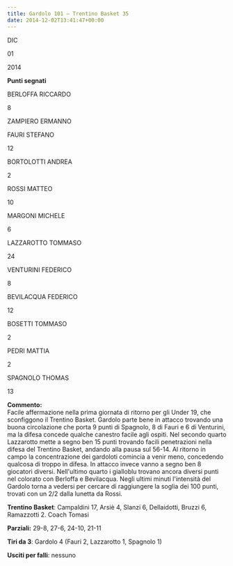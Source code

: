 ```yaml
---
title: Gardolo 101 – Trentino Basket 35
date: 2014-12-02T13:41:47+00:00
---
```

DIC

01

2014

**Punti segnati**

BERLOFFA RICCARDO

8

ZAMPIERO ERMANNO

FAURI STEFANO

12

BORTOLOTTI ANDREA

2

ROSSI MATTEO

10

MARGONI MICHELE

6

LAZZAROTTO TOMMASO

24

VENTURINI FEDERICO

8

BEVILACQUA FEDERICO

12

BOSETTI TOMMASO

2

PEDRI MATTIA

2

SPAGNOLO THOMAS

13

**Commento:**  
Facile affermazione nella prima giornata di ritorno per gli Under 19, che sconfiggono il Trentino Basket. Gardolo parte bene in attacco trovando una buona circolazione che porta 9 punti di Spagnolo, 8 di Fauri e 6 di Venturini, ma la difesa concede qualche canestro facile agli ospiti. Nel secondo quarto Lazzarotto mette a segno ben 15 punti trovando facili penetrazioni nella difesa del Trentino Basket, andando alla pausa sul 56-14. Al ritorno in campo la concentrazione dei gardoloti comincia a venir meno, concedendo qualcosa di troppo in difesa. In attacco invece vanno a segno ben 8 giocatori diversi. Nell'ultimo quarto i gialloblu trovano ancora diversi punti nel colorato con Berloffa e Bevilacqua. Negli ultimi minuti l'intensità del Gardolo torna a vedersi per cercare di raggiungere la soglia dei 100 punti, trovati con un 2/2 dalla lunetta da Rossi.

**Trentino Basket**: Campaldini 17, Arsiè 4, Slanzi 6, Dellaidotti, Bruzzi 6, Ramazzotti 2. Coach Tomasi

**Parziali:** 29-8, 27-6, 24-10, 21-11

**Tiri da 3**: Gardolo 4 (Fauri 2, Lazzarotto 1, Spagnolo 1)

**Usciti per falli**: nessuno